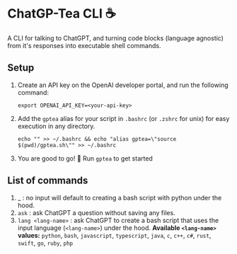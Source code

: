 # ChatGP-Tea CLI ☕️
A CLI for talking to ChatGPT, and turning code blocks (language agnostic) from it's responses into executable shell commands.

## Setup

1. Create an API key on the OpenAI developer portal, and run the following command:
    ```
    export OPENAI_API_KEY=<your-api-key>
    ```

2. Add the `gptea` alias for your script in `.bashrc` (or `.zshrc` for unix) for easy execution in any directory.
   ```
   echo "" >> ~/.bashrc && echo "alias gptea=\"source $(pwd)/gptea.sh\"" >> ~/.bashrc
   ```

3. You are good to go! 🤠 Run `gptea` to get started

## List of commands

1. _ : no input will default to creating a bash script with python under the hood.
2. `ask` : ask ChatGPT a question without saving any files.
3. `lang <lang-name>` : ask ChatGPT to create a bash script that uses the input language (`<lang-name>`) under the hood.
**Available `<lang-name>` values:**
`python`, `bash`, `javascript`, `typescript`, `java`, `c`, `c++`, `c#`, `rust`, `swift`, `go`, `ruby`, `php`